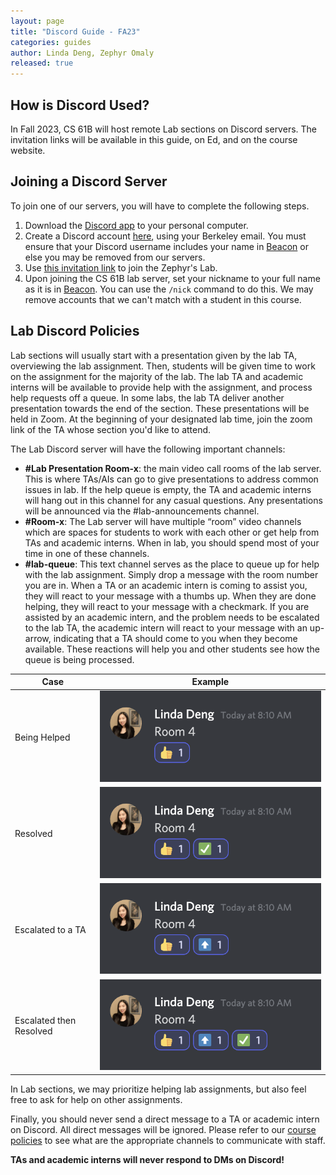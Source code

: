 ```yaml
---
layout: page
title: "Discord Guide - FA23"
categories: guides
author: Linda Deng, Zephyr Omaly
released: true
---
```


## How is Discord Used?

In Fall 2023, CS 61B will host remote Lab sections
on Discord servers. The invitation links
will be available in this guide, on Ed, and on the course website.

## Joining a Discord Server

To join one of our servers, you will have to complete the following steps.

1. Download the [Discord app](https://discord.com/download) to your personal computer.
2. Create a Discord account [here](https://discord.com/register), using your Berkeley email.
   You must ensure that your Discord username includes your name in [Beacon](https://beacon.datastructur.es)
   or else you may be removed from our servers.
3. Use [this invitation link](https://discord.gg/HGf3a7P4Dx) to join the Zephyr's Lab.
4. Upon joining the CS 61B lab server, set your nickname to your full name
   as it is in [Beacon](https://beacon.datastructur.es). You can use the `/nick` command
   to do this. We may remove accounts that we can't match with a student in this course.

## Lab Discord Policies

Lab sections will usually start with a presentation given by the lab TA, overviewing the lab assignment.
Then, students will be given time to work on the assignment for the majority of the lab.
The lab TA and academic interns will be available to provide help with the assignment,
and process help requests off a queue. In some labs, the lab TA deliver another presentation
towards the end of the section. These presentations will be held in Zoom. At the beginning of
your designated lab time, join the zoom link of the TA whose section you'd like to attend.

The Lab Discord server will have the following important channels:

- **#Lab Presentation Room-x**: the main video call rooms of the lab server.
  This is where TAs/AIs can go to give presentations to address common issues in lab.
  If the help queue is empty, the TA and academic interns will hang out in this channel
  for any casual questions. Any presentations will be announced via the #lab-announcements channel.
- **#Room-x**: The Lab server will have multiple “room” video channels which are spaces for students
  to work with each other or get help from TAs and academic interns. When in lab, you should spend most
  of your time in one of these channels.
- **#lab-queue**: This text channel serves as the place to queue up for help with the lab assignment.
  Simply drop a message with the room number you are in. When a TA or an academic intern is coming to assist you,
  they will react to your message with a thumbs up. When they are done helping, they will react to your message
  with a checkmark. If you are assisted by an academic intern, and the problem needs to be escalated to
  the lab TA, the academic intern will react to your message with an up-arrow, indicating that a TA
  should come to you when they become available. These reactions will help you and other students
  see how the queue is being processed.

| Case                    |                                     Example                                     |
| ----------------------- | :-----------------------------------------------------------------------------: |
| Being Helped            |          ![being helped](../../../assets/img/discord/being_helped.png)          |
| Resolved                |               ![resolved](../../../assets/img/discord/helped.png)               |
| Escalated to a TA       |             ![escalated](../../../assets/img/discord/escalated.png)             |
| Escalated then Resolved | ![escalated and resolved](../../../assets/img/discord/escalated_and_helped.png) |

In Lab sections, we may prioritize helping lab assignments, but also feel free to ask for help on other assignments.

Finally, you should never send a direct message to a TA or academic intern on Discord.
All direct messages will be ignored. Please refer to our [course policies](https://sp23.datastructur.es/about.html)
to see what are the appropriate channels to communicate with staff.

**TAs and academic interns will never respond to DMs on Discord!**
